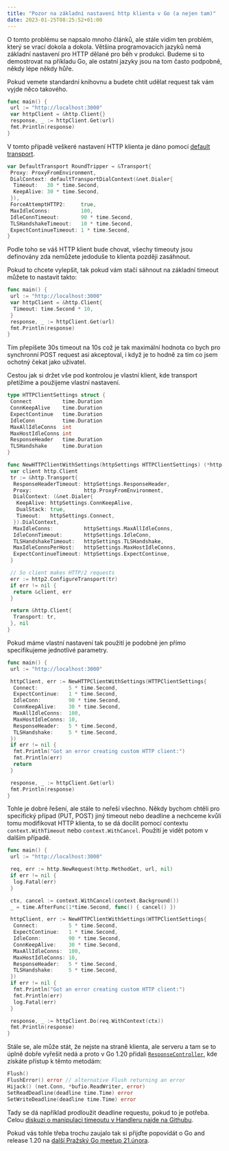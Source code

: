```yaml
---
title: "Pozor na základní nastavení http klienta v Go (a nejen tam)"
date: 2023-01-25T08:25:52+01:00
---
```


O tomto problému se napsalo mnoho článků, ale stále vidím ten problém, který se vrací dokola a dokola. Většina programovacích jazyků nemá základní nastavení pro HTTP dělané pro běh v produkci. Budeme si to demostrovat na příkladu Go, ale ostatní jazyky jsou na tom často podpobně, někdy lépe někdy hůře.

Pokud vemete standardní knihovnu a budete chtít udělat request tak vám vyjde něco takového.

```go
func main() {
 url := "http://localhost:3000"
 var httpClient = &http.Client{}
 response, _ := httpClient.Get(url)
 fmt.Println(response)
}
```

V tomto případě veškeré nastavení HTTP klienta je dáno pomocí [default transport](https://go.dev/src/net/http/transport.go).

```go
var DefaultTransport RoundTripper = &Transport{
 Proxy: ProxyFromEnvironment,
 DialContext: defaultTransportDialContext(&net.Dialer{
  Timeout:   30 * time.Second,
  KeepAlive: 30 * time.Second,
 }),
 ForceAttemptHTTP2:     true,
 MaxIdleConns:          100,
 IdleConnTimeout:       90 * time.Second,
 TLSHandshakeTimeout:   10 * time.Second,
 ExpectContinueTimeout: 1 * time.Second,
}
```

Podle toho se váš HTTP klient bude chovat, všechy timeouty jsou definovány zda nemůžete jedoduše to klienta později zasáhnout.

Pokud to chcete vylepšit, tak pokud vám stačí sáhnout na základní timeout můžete to nastavit takto:

```go
func main() {
 url := "http://localhost:3000"
 var httpClient = &http.Client{
  Timeout: time.Second * 10,
 }
 response, _ := httpClient.Get(url)
 fmt.Println(response)
}
```

Tím přepíšete 30s timeout na 10s což je tak maximální hodnota co bych pro synchronní POST request asi akceptoval, i když je to hodně za tím co jsem ochotný čekat jako uživatel.

Cestou jak si držet vše pod kontrolou je vlastní klient, kde transport přetížíme a použijeme vlastní nastavení.

```go
type HTTPClientSettings struct {
 Connect          time.Duration
 ConnKeepAlive    time.Duration
 ExpectContinue   time.Duration
 IdleConn         time.Duration
 MaxAllIdleConns  int
 MaxHostIdleConns int
 ResponseHeader   time.Duration
 TLSHandshake     time.Duration
}

func NewHTTPClientWithSettings(httpSettings HTTPClientSettings) (*http.Client, error) {
 var client http.Client
 tr := &http.Transport{
  ResponseHeaderTimeout: httpSettings.ResponseHeader,
  Proxy:                 http.ProxyFromEnvironment,
  DialContext: (&net.Dialer{
   KeepAlive: httpSettings.ConnKeepAlive,
   DualStack: true,
   Timeout:   httpSettings.Connect,
  }).DialContext,
  MaxIdleConns:          httpSettings.MaxAllIdleConns,
  IdleConnTimeout:       httpSettings.IdleConn,
  TLSHandshakeTimeout:   httpSettings.TLSHandshake,
  MaxIdleConnsPerHost:   httpSettings.MaxHostIdleConns,
  ExpectContinueTimeout: httpSettings.ExpectContinue,
 }

 // So client makes HTTP/2 requests
 err := http2.ConfigureTransport(tr)
 if err != nil {
  return &client, err
 }

 return &http.Client{
  Transport: tr,
 }, nil
}
```

Pokud máme vlastní nastavení tak použití je podobné jen přímo specifikujeme jednotlivé parametry.

```go
func main() {
 url := "http://localhost:3000"

 httpClient, err := NewHTTPClientWithSettings(HTTPClientSettings{
  Connect:          5 * time.Second,
  ExpectContinue:   1 * time.Second,
  IdleConn:         90 * time.Second,
  ConnKeepAlive:    30 * time.Second,
  MaxAllIdleConns:  100,
  MaxHostIdleConns: 10,
  ResponseHeader:   5 * time.Second,
  TLSHandshake:     5 * time.Second,
 })
 if err != nil {
  fmt.Println("Got an error creating custom HTTP client:")
  fmt.Println(err)
  return
 }

 response, _ := httpClient.Get(url)
 fmt.Println(response)
}
```

Tohle je dobré řešení, ale stále to neřeší všechno. Někdy bychom chtěli pro specifický případ (PUT, POST) jiný timeout nebo deadline a nechceme kvůli tomu modifikovat HTTP klienta, to se dá docílit pomocí contextu `context.WithTimeout` nebo `context.WithCancel`. Použití je vidět potom v dalším případě.

```go
func main() {
 url := "http://localhost:3000"

 req, err := http.NewRequest(http.MethodGet, url, nil)
 if err != nil {
  log.Fatal(err)
 }

 ctx, cancel := context.WithCancel(context.Background())
 _ = time.AfterFunc(1*time.Second, func() { cancel() })

 httpClient, err := NewHTTPClientWithSettings(HTTPClientSettings{
  Connect:          5 * time.Second,
  ExpectContinue:   1 * time.Second,
  IdleConn:         90 * time.Second,
  ConnKeepAlive:    30 * time.Second,
  MaxAllIdleConns:  100,
  MaxHostIdleConns: 10,
  ResponseHeader:   5 * time.Second,
  TLSHandshake:     5 * time.Second,
 })
 if err != nil {
  fmt.Println("Got an error creating custom HTTP client:")
  fmt.Println(err)
  log.Fatal(err)
 }

 response, _ := httpClient.Do(req.WithContext(ctx))
 fmt.Println(response)
}
```

Stále se, ale může stát, že nejste na straně klienta, ale serveru a tam se to úplně dobře vyřešit nedá a proto v Go 1.20 přidali [`ResponseController`](https://pkg.go.dev/net/http@go1.20rc2#ResponseController), kde získáte přístup k těmto metodám:

```go
Flush()
FlushError() error // alternative Flush returning an error
Hijack() (net.Conn, *bufio.ReadWriter, error)
SetReadDeadline(deadline time.Time) error
SetWriteDeadline(deadline time.Time) error
```

Tady se dá například prodloužit deadline requestu, pokud to je potřeba. Celou [diskuzi o manipulaci timeoutu v Handleru najde na Githubu](https://github.com/golang/go/issues/16100).

Pokud vás tohle třeba trochu zaujalo tak si přijďte popovídát o Go and release 1.20 na [další Pražský Go meetup 21.února](https://www.meetup.com/prague-golang-meetup/events/291042846/).
